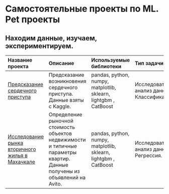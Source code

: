 # Самостоятельные проекты по ML. Pet проекты
## Находим данные, изучаем, экспериментируем. 

| Название проекта | Описание | Используемые библиотеки | Тип задачи | Cтатус|
| :---------------------- | :---------------------- | :---------------------- | :---------------------- | :---------------------- |
| [Предсказание сердечного приступа](heart_attack_analysis) |Предсказание возникновения сердечного приступа. Данные взяты с Kaggle.| pandas, python, numpy, matplotlib, sklearn, lightgbm , CatBoost| Исследовательский анализ данных. Классификация. | Завершен|
| [Исследование рынка вторичного жилья в Махачкале](housing_price) | Определение рыночной стоимость объектов недвижимости и типичные параметры квартир. Данные получены из объявлений на Avito. |pandas, python, numpy, matplotlib, sklearn, lightgbm , CatBoost|Исследовательский анализ данных. Регрессия.|Завершен(Нужно больше данных)|

